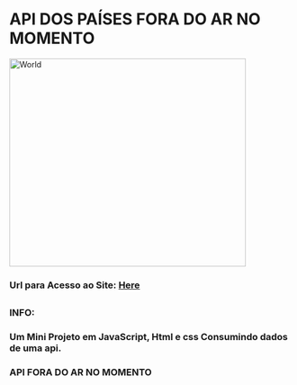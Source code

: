 # API DOS PAÍSES FORA DO AR NO MOMENTO  
<!--Dados-de-Países-->

<img src="https://www.suno.com.br/wp-content/uploads/2021/02/principais-bolsas-de-valores-do-mundo-scaled.jpg" alt="World" width="420px" height="370px">

### Url para Acesso ao Site: <a href='https://cristiancaetano29.github.io/Dados-de-Paises/' target="_blank">Here</a>

##
### INFO:

### Um Mini Projeto em JavaScript, Html e css Consumindo dados de uma api.

### API FORA DO AR NO MOMENTO

